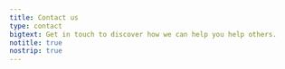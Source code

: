 ```yaml
---
title: Contact us
type: contact
bigtext: Get in touch to discover how we can help you help others.
notitle: true
nostrip: true
---
```

